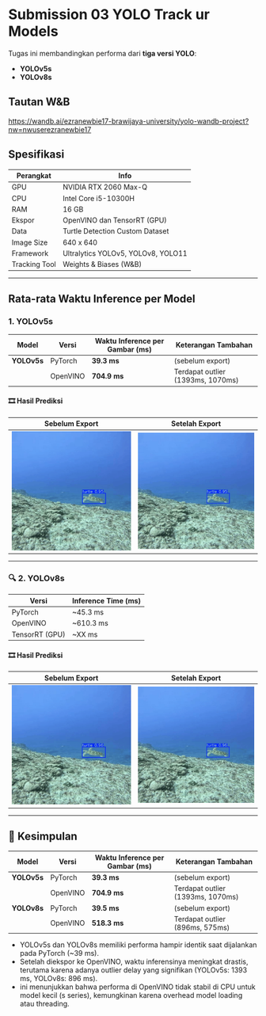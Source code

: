 # Submission 03 YOLO Track ur Models


Tugas ini membandingkan performa dari **tiga versi YOLO**:
- **YOLOv5s**
- **YOLOv8s**




## Tautan W&B
https://wandb.ai/ezranewbie17-brawijaya-university/yolo-wandb-project?nw=nwuserezranewbie17 


##  Spesifikasi
| Perangkat         | Info                              |
|------------------|-----------------------------------|
| GPU              | NVIDIA RTX 2060 Max-Q             |
| CPU              | Intel Core i5-10300H              |
| RAM              | 16 GB                             |
| Ekspor           |  OpenVINO dan   TensorRT (GPU) |
| Data             | Turtle Detection Custom Dataset    |
| Image Size       | 640 x 640                          |
| Framework        | Ultralytics YOLOv5, YOLOv8, YOLO11 |
| Tracking Tool    | Weights & Biases (W&B)            |

---

##  Rata-rata Waktu Inference per Model

### 1. YOLOv5s


| Model       | Versi    | Waktu Inference per Gambar (ms) | Keterangan Tambahan               |
| ----------- | -------- | ------------------------------- | --------------------------------- |
| **YOLOv5s** | PyTorch  | **39.3 ms**                     | (sebelum export)                  |
|             | OpenVINO | **704.9 ms**                    | Terdapat outlier (1393ms, 1070ms) |


#### 🎞️ Hasil Prediksi
| Sebelum Export | Setelah Export |
|----------------|----------------|
| ![YOLOv5 Before](gif/yolov5_before.gif) | ![YOLOv5 After](gif/yolov5_after.gif) |

---

### 🔍 2. YOLOv8s


| Versi             | Inference Time (ms) |
|------------------|---------------------|
| PyTorch           | ~45.3 ms            |
| OpenVINO          | ~610.3 ms           |
| TensorRT (GPU)    | ~XX ms              |

#### 🎞️ Hasil Prediksi
| Sebelum Export | Setelah Export |
|----------------|----------------|
| ![YOLOv8 Before](gif/yolov8_before.gif) | ![YOLOv8 After](gif/yolov8_after.gif) |

---


## 🧠 Kesimpulan
| Model       | Versi    | Waktu Inference per Gambar (ms) | Keterangan Tambahan               |
| ----------- | -------- | ------------------------------- | --------------------------------- |
| **YOLOv5s** | PyTorch  | **39.3 ms**                     | (sebelum export)                  |
|             | OpenVINO | **704.9 ms**                    | Terdapat outlier (1393ms, 1070ms) |
| **YOLOv8s** | PyTorch  | **39.5 ms**                     | (sebelum export)                  |
|             | OpenVINO | **518.3 ms**                    | Terdapat outlier (896ms, 575ms)   |


- YOLOv5s dan YOLOv8s memiliki performa hampir identik saat dijalankan pada PyTorch (~39 ms).
- Setelah diekspor ke OpenVINO, waktu inferensinya meningkat drastis, terutama karena adanya outlier delay yang signifikan (YOLOv5s: 1393 ms, YOLOv8s: 896 ms).
- ini menunjukkan bahwa performa di OpenVINO tidak stabil di CPU untuk model kecil (s series), kemungkinan karena overhead model loading atau threading.
